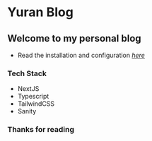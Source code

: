 # Yuran Blog

## Welcome to my personal blog

- Read the installation and configuration [_here_](./installation.md)

### Tech Stack

- NextJS
- Typescript
- TailwindCSS
- Sanity

### Thanks for reading
